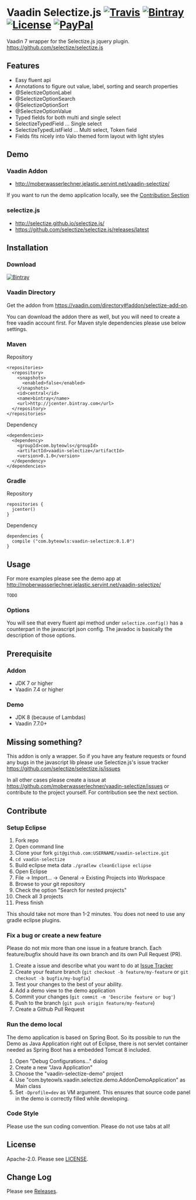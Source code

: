 # Vaadin Selectize.js [![Travis](https://img.shields.io/travis/moberwasserlechner/vaadin-selectize/master.svg?maxAge=2592000)](https://travis-ci.org/moberwasserlechner/vaadin-selectize) [![Bintray](https://img.shields.io/bintray/v/moberwasserlechner/maven/vaadin-selectize.svg)](https://bintray.com/moberwasserlechner/maven/vaadin-selectize/_latestVersion) [![License](https://img.shields.io/badge/license-Apache_2.0-B34ED4.svg)](https://github.com/moberwasserlechner/vaadin-selectize/blob/master/LICENSE) [![PayPal](https://img.shields.io/badge/%24-donate-0CB3EB.svg)](https://www.paypal.com/cgi-bin/webscr?cmd=_s-xclick&hosted_button_id=N8VS2P9233NJQ)

Vaadin 7 wrapper for the Selectize.js jquery plugin. https://github.com/selectize/selectize.js

## Features

* Easy fluent api
* Annotations to figure out value, label, sorting and search properties
 * @SelectizeOptionLabel
 * @SelectizeOptionSearch
 * @SelectizeOptionSort
 * @SelectizeOptionValue
* Typed fields for both multi and single select
 * SelectizeTypedField ... Single select
 * SelectizeTypedListField ... Multi select, Token field
* Fields fits nicely into Valo themed form layout with light styles

## Demo

### Vaadin Addon

* http://moberwasserlechner.jelastic.servint.net/vaadin-selectize/

If you want to run the demo application locally, see the [Contribution Section](#run-the-demo-local)

### selectize.js

* http://selectize.github.io/selectize.js/
* https://github.com/selectize/selectize.js/releases/latest

## Installation

### Download

[![Bintray](https://img.shields.io/bintray/v/moberwasserlechner/maven/vaadin-selectize.svg)](https://bintray.com/moberwasserlechner/maven/vaadin-selectize/_latestVersion)

### Vaadin Directory

Get the addon from 
https://vaadin.com/directory#!addon/selectize-add-on.

You can download the addon there as well, but you will need to create a free vaadin account first. For Maven style dependencies please use below settings.

### Maven

Repository

    <repositories>
      <repository>
        <snapshots>
          <enabled>false</enabled>
        </snapshots>
        <id>central</id>
        <name>bintray</name>
        <url>http://jcenter.bintray.com</url>
      </repository>
    </repositories>
    
Dependency

    <dependencies>
      <dependency>
        <groupId>com.byteowls</groupId>
        <artifactId>vaadin-selectize</artifactId>
        <version>0.1.0</version>
      </dependency>
    </dependencies>


### Gradle

Repository

    repositories {
      jcenter()
    }
     
Dependency

    dependencies {
      compile ("com.byteowls:vaadin-selectize:0.1.0")
    }
## Usage

For more examples please see the demo app at http://moberwasserlechner.jelastic.servint.net/vaadin-selectize/

```
TODO
```

### Options

You will see that every fluent api method under `selectize.config()` has a counterpart in the javascript json config. The javadoc is basically the description of those options.

## Prerequisite

### Addon
* JDK 7 or higher
* Vaadin 7.4 or higher

### Demo
* JDK 8 (because of Lambdas)
* Vaadin 7.7.0+


## Missing something?

This addon is only a wrapper. So if you have any feature requests or found any bugs in the javascript lib please use Selectize.js's issue tracker https://github.com/selectize/selectize.js/issues

In all other cases please create a issue at https://github.com/moberwasserlechner/vaadin-selectize/issues or contribute to the project yourself. For contribution see the next section.

## Contribute

### Setup Eclipse

1. Fork repo
2. Open command line
3. Clone your fork `git@github.com:USERNAME/vaadin-selectize.git`
4. `cd vaadin-selectize`
5. Build eclipse meta data `./gradlew cleanEclipse eclipse`
6. Open Eclipse
7. File -> Import... -> General -> Existing Projects into Workspace
8. Browse to your git repository
9. Check the option "Search for nested projects"
10. Check all 3 projects
11. Press finish

This should take not more than 1-2 minutes. You does not need to use any gradle eclipse plugins. 

### Fix a bug or create a new feature

Please do not mix more than one issue in a feature branch. Each feature/bugfix should have its own branch and its own Pull Request (PR).

1. Create a issue and describe what you want to do at [Issue Tracker](https://github.com/moberwasserlechner/vaadin-selectize/issues)
2. Create your feature branch (`git checkout -b feature/my-feature` or `git checkout -b bugfix/my-bugfix`)
3. Test your changes to the best of your ability.
4. Add a demo view to the demo application 
5. Commit your changes (`git commit -m 'Describe feature or bug'`)
6. Push to the branch (`git push origin feature/my-feature`)
7. Create a Github Pull Request

### Run the demo local

The demo application is based on Spring Boot. So its possible to run the Demo as Java Application right out of Eclipse, there is not servlet container needed as Spring Boot has a embedded Tomcat 8 included.

1. Open "Debug Configurations..." dialog
2. Create a new "Java Application"
3. Choose the "vaadin-selectize-demo" project
4. Use "com.byteowls.vaadin.selectize.demo.AddonDemoApplication" as Main class
5. Set `-Dprofile=dev` as VM argument. This ensures that source code panel in the demo is correctly filled while developing.

### Code Style

Please use the sun coding convention. Please do not use tabs at all!

## License

Apache-2.0. Please see [LICENSE](https://github.com/moberwasserlechner/vaadin-selectize/blob/master/LICENSE).

## Change Log

Please see [Releases](https://github.com/moberwasserlechner/vaadin-selectize/releases).